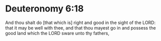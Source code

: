 # Deuteronomy 6:18

And thou shalt do [that which is] right and good in the sight of the LORD: that it may be well with thee, and that thou mayest go in and possess the good land which the LORD sware unto thy fathers,